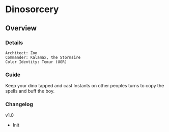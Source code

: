 # Dinosorcery
## Overview
### Details
```
Architect: Zoo
Commander: Kalamax, the Stormsire
Color Identity: Temur (UGR)
```

### Guide
Keep your dino tapped and cast Instants on other peoples turns to copy the spells and buff the boy.

### Changelog
v1.0
- Init

